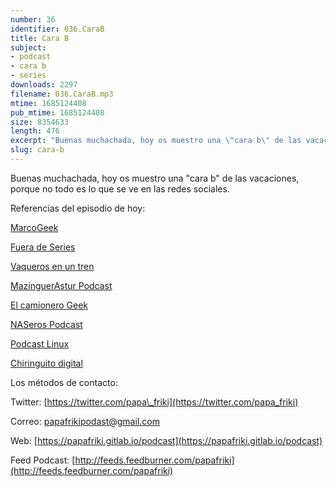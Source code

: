 ```yaml
---
number: 36
identifier: 036.CaraB
title: Cara B
subject:
- podcast
- cara b
- series
downloads: 2297
filename: 036.CaraB.mp3
mtime: 1685124408
pub_mtime: 1685124408
size: 8354633
length: 476
excerpt: "Buenas muchachada, hoy os muestro una \"cara b\" de las vacaciones, porque no todo es lo que se ve en las redes sociales.  \n\nReferencias del episodio de hoy:\n\n[MarcoGeek](https://www.ivoox.com/podcast-marcogeek_sq_f1151977_1.html)\n\n[Fuera de Series](http://www.ivoox.com/p_sq_f12063_1.html)\n\n[Vaqueros en un tren](http://www.ivoox.com/p_sq_f1315616_1.html)\n\n[MazinguerAstur Podcast](http://feeds.feedburner.com/Mazingerastur)\n\n[El camionero Geek](http://www.ivoox.com/p_sq_f142099_1.html)\n\n[NASeros Podcast](http://www.ivoox.com/p_sq_f1179187_1.html)\n\n[Podcast Linux](http://www.ivoox.com/p_sq_f1297890_1.html)\n\n[Chiringuito digital](http://www.ivoox.com/p_sq_f197142_1.html)\n\nLos métodos de contacto:\n\nTwitter: [https://twitter.com/papa\\_friki](https://twitter.com/papa_friki)\n\nCorreo: [papafrikipodast@gmail.com](https://archive.org/details/papafrikipodast@gmail.com)\n\nWeb: [https://papafriki.gitlab.io/podcast](https://papafriki.gitlab.io/podcast)\n\nFeed Podcast: [http://feeds.feedburner.com/papafriki](http://feeds.feedburner.com/papafriki)"
slug: cara-b
---
```

Buenas muchachada, hoy os muestro una "cara b" de las vacaciones, porque no todo es lo que se ve en las redes sociales.

Referencias del episodio de hoy:

[MarcoGeek](https://www.ivoox.com/podcast-marcogeek_sq_f1151977_1.html)

[Fuera de Series](http://www.ivoox.com/p_sq_f12063_1.html)

[Vaqueros en un tren](http://www.ivoox.com/p_sq_f1315616_1.html)

[MazinguerAstur Podcast](http://feeds.feedburner.com/Mazingerastur)

[El camionero Geek](http://www.ivoox.com/p_sq_f142099_1.html)

[NASeros Podcast](http://www.ivoox.com/p_sq_f1179187_1.html)

[Podcast Linux](http://www.ivoox.com/p_sq_f1297890_1.html)

[Chiringuito digital](http://www.ivoox.com/p_sq_f197142_1.html)

Los métodos de contacto:

Twitter: [https://twitter.com/papa\_friki](https://twitter.com/papa_friki)

Correo: [papafrikipodast@gmail.com](https://archive.org/details/papafrikipodast@gmail.com)

Web: [https://papafriki.gitlab.io/podcast](https://papafriki.gitlab.io/podcast)

Feed Podcast: [http://feeds.feedburner.com/papafriki](http://feeds.feedburner.com/papafriki)